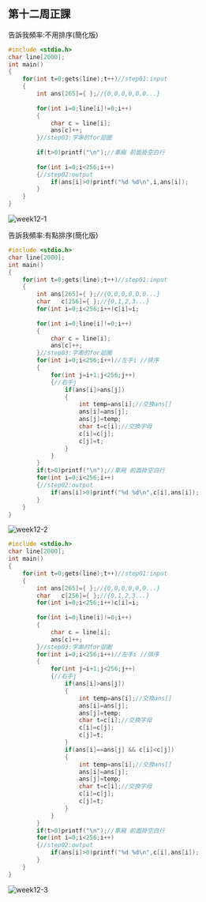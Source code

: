 ## 第十二周正課

告訴我頻率:不用排序(簡化版)
```c
#include <stdio.h>
char line[2000];
int main()
{
	for(int t=0;gets(line);t++)//step01:input
	{
		int ans[265]={ };//{0,0,0,0,0,0...}
		
		for(int i=0;line[i]!=0;i++)
		{
			char c = line[i];
			ans[c]++;
		}//step03:字串的for迴圈
		
		if(t>0)printf("\n");//車廂 前面掛空白行
	
		for(int i=0;i<256;i++)
		{//step02:output
			if(ans[i]>0)printf("%d %d\n",i,ans[i]);
		}
	}
}
```
![week12-1](https://user-images.githubusercontent.com/71545492/118208446-5d1b5380-b499-11eb-831d-205904f93744.png)

告訴我頻率:有點排序(簡化版)
```c
#include <stdio.h>
char line[2000];
int main()
{
	for(int t=0;gets(line);t++)//step01:input
	{
		int ans[265]={ };//{0,0,0,0,0,0...}
		char   c[256]={ };//{0,1,2,3...}
		for(int i=0;i<256;i++)c[i]=i;
		
		for(int i=0;line[i]!=0;i++)
		{
			char c = line[i];
			ans[c]++;
		}//step03:字串的for迴圈
		for(int i=0;i<256;i++)//左手i //排序
		{
			for(int j=i+1;j<256;j++)
			{//右手j
				if(ans[i]>ans[j])
				{
					int temp=ans[i];//交換ans[]
					ans[i]=ans[j];
					ans[j]=temp;
					char t=c[i];//交換字母
					c[i]=c[j];
					c[j]=t;
				}
			}
		}
		if(t>0)printf("\n");//車廂 前面掛空白行
		for(int i=0;i<256;i++)
		{//step02:output
			if(ans[i]>0)printf("%d %d\n",c[i],ans[i]);
		}
	}
}
```
![week12-2](https://user-images.githubusercontent.com/71545492/118210152-a02af600-b49c-11eb-9bfd-02bfc0ffb7aa.png)

```c
#include <stdio.h>
char line[2000];
int main()
{
	for(int t=0;gets(line);t++)//step01:input
	{
		int ans[265]={ };//{0,0,0,0,0,0...}
		char   c[256]={ };//{0,1,2,3...}
		for(int i=0;i<256;i++)c[i]=i;
		
		for(int i=0;line[i]!=0;i++)
		{
			char c = line[i];
			ans[c]++;
		}//step03:字串的for迴圈
		for(int i=0;i<256;i++)//左手i //排序
		{
			for(int j=i+1;j<256;j++)
			{//右手j
				if(ans[i]>ans[j])
				{
					int temp=ans[i];//交換ans[]
					ans[i]=ans[j];
					ans[j]=temp;
					char t=c[i];//交換字母
					c[i]=c[j];
					c[j]=t;
				}
				if(ans[i]==ans[j] && c[i]<c[j])
				{
					int temp=ans[i];//交換ans[]
					ans[i]=ans[j];
					ans[j]=temp;
					char t=c[i];//交換字母
					c[i]=c[j];
					c[j]=t;
				}
			}
		}
		if(t>0)printf("\n");//車廂 前面掛空白行
		for(int i=0;i<256;i++)
		{//step02:output
			if(ans[i]>0)printf("%d %d\n",c[i],ans[i]);
		}
	}
}
```
![week12-3](https://user-images.githubusercontent.com/71545492/118211462-b639b600-b49e-11eb-8e13-d7b9af89a7cb.png)
